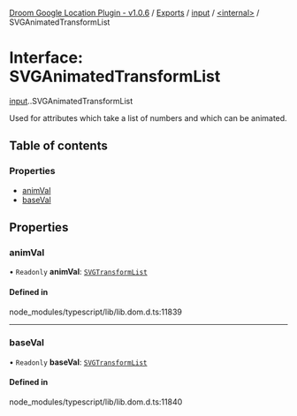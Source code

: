 [Droom Google Location Plugin - v1.0.6](../README.md) / [Exports](../modules.md) / [input](../modules/input.md) / [<internal\>](../modules/input._internal_.md) / SVGAnimatedTransformList

# Interface: SVGAnimatedTransformList

[input](../modules/input.md).[<internal>](../modules/input._internal_.md).SVGAnimatedTransformList

Used for attributes which take a list of numbers and which can be animated.

## Table of contents

### Properties

- [animVal](input._internal_.SVGAnimatedTransformList.md#animval)
- [baseVal](input._internal_.SVGAnimatedTransformList.md#baseval)

## Properties

### animVal

• `Readonly` **animVal**: [`SVGTransformList`](../modules/input._internal_.md#svgtransformlist)

#### Defined in

node_modules/typescript/lib/lib.dom.d.ts:11839

___

### baseVal

• `Readonly` **baseVal**: [`SVGTransformList`](../modules/input._internal_.md#svgtransformlist)

#### Defined in

node_modules/typescript/lib/lib.dom.d.ts:11840
